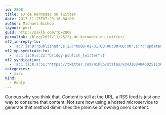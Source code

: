 ```yaml
---
id: 2808
title: FJ de Kermadec on Twitter
date: 2017-11-25T07:23:16-04:00
author: Michael Bishop
layout: post
guid: http://miklb.com/?p=2808
permalink: /blog/2017/11/25/fj-de-kermadec-on-twitter/
mf2_in-reply-to:
  - 'a:7:{s:9:"published";s:25:"0000-01-01T00:00:00+00:00";s:7:"updated";s:25:"0000-01-01T00:00:00+00:00";s:7:"summary";s:266:"“Your enlightened thought of the morning: if you position yourself as a leader of the #IndieWeb and #MicroBlogging movements, maybe the URL of your #RSS Feed should not contain the words “https://t.co/Q7h2DFuGYK” in lieu of your blog’s actual domain? 🤔”";s:4:"name";s:26:"FJ de Kermadec on Twitter";s:8:"category";a:1:{i:0;s:0:"";}s:11:"publication";s:7:"Twitter";s:3:"url";s:58:"https://twitter.com/FJdeKermadec/status/934315906490159104";}'
mf2_mp-syndicate-to:
  - 'a:1:{i:0;s:22:"bridgy-publish_twitter";}'
mf2_syndication:
  - 'a:1:{i:0;s:51:"https://twitter.com/miklb/status/934318840460251136";}'
categories:
  - misc
kind:
  - Reply
---
```

Curious why you think that. Content is still at the URL, a RSS feed is just one way to consume that content. Not sure how using a hosted microservice to generate that method diminishes the premise of owning one's content.